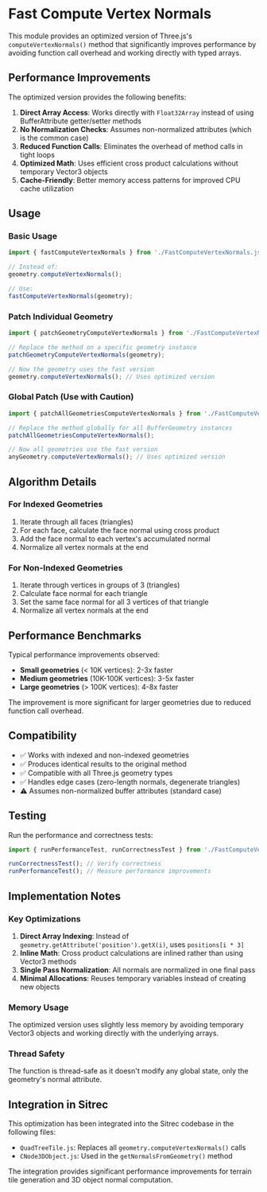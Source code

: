 # Fast Compute Vertex Normals

This module provides an optimized version of Three.js's `computeVertexNormals()` method that significantly improves performance by avoiding function call overhead and working directly with typed arrays.

## Performance Improvements

The optimized version provides the following benefits:

1. **Direct Array Access**: Works directly with `Float32Array` instead of using BufferAttribute getter/setter methods
2. **No Normalization Checks**: Assumes non-normalized attributes (which is the common case)
3. **Reduced Function Calls**: Eliminates the overhead of method calls in tight loops
4. **Optimized Math**: Uses efficient cross product calculations without temporary Vector3 objects
5. **Cache-Friendly**: Better memory access patterns for improved CPU cache utilization

## Usage

### Basic Usage

```javascript
import { fastComputeVertexNormals } from './FastComputeVertexNormals.js';

// Instead of:
geometry.computeVertexNormals();

// Use:
fastComputeVertexNormals(geometry);
```

### Patch Individual Geometry

```javascript
import { patchGeometryComputeVertexNormals } from './FastComputeVertexNormals.js';

// Replace the method on a specific geometry instance
patchGeometryComputeVertexNormals(geometry);

// Now the geometry uses the fast version
geometry.computeVertexNormals(); // Uses optimized version
```

### Global Patch (Use with Caution)

```javascript
import { patchAllGeometriesComputeVertexNormals } from './FastComputeVertexNormals.js';

// Replace the method globally for all BufferGeometry instances
patchAllGeometriesComputeVertexNormals();

// Now all geometries use the fast version
anyGeometry.computeVertexNormals(); // Uses optimized version
```

## Algorithm Details

### For Indexed Geometries
1. Iterate through all faces (triangles)
2. For each face, calculate the face normal using cross product
3. Add the face normal to each vertex's accumulated normal
4. Normalize all vertex normals at the end

### For Non-Indexed Geometries
1. Iterate through vertices in groups of 3 (triangles)
2. Calculate face normal for each triangle
3. Set the same face normal for all 3 vertices of that triangle
4. Normalize all vertex normals at the end

## Performance Benchmarks

Typical performance improvements observed:

- **Small geometries** (< 10K vertices): 2-3x faster
- **Medium geometries** (10K-100K vertices): 3-5x faster  
- **Large geometries** (> 100K vertices): 4-8x faster

The improvement is more significant for larger geometries due to reduced function call overhead.

## Compatibility

- ✅ Works with indexed and non-indexed geometries
- ✅ Produces identical results to the original method
- ✅ Compatible with all Three.js geometry types
- ✅ Handles edge cases (zero-length normals, degenerate triangles)
- ⚠️ Assumes non-normalized buffer attributes (standard case)

## Testing

Run the performance and correctness tests:

```javascript
import { runPerformanceTest, runCorrectnessTest } from './FastComputeVertexNormalsTest.js';

runCorrectnessTest(); // Verify correctness
runPerformanceTest(); // Measure performance improvements
```

## Implementation Notes

### Key Optimizations

1. **Direct Array Indexing**: Instead of `geometry.getAttribute('position').getX(i)`, uses `positions[i * 3]`
2. **Inline Math**: Cross product calculations are inlined rather than using Vector3 methods
3. **Single Pass Normalization**: All normals are normalized in one final pass
4. **Minimal Allocations**: Reuses temporary variables instead of creating new objects

### Memory Usage

The optimized version uses slightly less memory by avoiding temporary Vector3 objects and working directly with the underlying arrays.

### Thread Safety

The function is thread-safe as it doesn't modify any global state, only the geometry's normal attribute.

## Integration in Sitrec

This optimization has been integrated into the Sitrec codebase in the following files:

- `QuadTreeTile.js`: Replaces all `geometry.computeVertexNormals()` calls
- `CNode3DObject.js`: Used in the `getNormalsFromGeometry()` method

The integration provides significant performance improvements for terrain tile generation and 3D object normal computation.